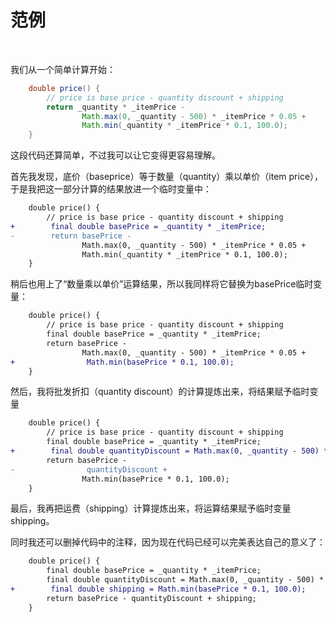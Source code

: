# 范例

<br>

我们从一个简单计算开始：

```java
    double price() {
        // price is base price - quantity discount + shipping
        return _quantity * _itemPrice -
                Math.max(0, _quantity - 500) * _itemPrice * 0.05 +
                Math.min(_quantity * _itemPrice * 0.1, 100.0);
    }
```

这段代码还算简单，不过我可以让它变得更容易理解。

首先我发现，底价（baseprice）等于数量（quantity）乘以单价（item price），于是我把这一部分计算的结果放进一个临时变量中：

```diff
    double price() {
        // price is base price - quantity discount + shipping
+        final double basePrice = _quantity * _itemPrice;
-        return basePrice -
                Math.max(0, _quantity - 500) * _itemPrice * 0.05 +
                Math.min(_quantity * _itemPrice * 0.1, 100.0);
    }
```

稍后也用上了“数量乘以单价”运算结果，所以我同样将它替换为basePrice临时变量：

```diff
    double price() {
        // price is base price - quantity discount + shipping
        final double basePrice = _quantity * _itemPrice;
        return basePrice -
                Math.max(0, _quantity - 500) * _itemPrice * 0.05 +
+                Math.min(basePrice * 0.1, 100.0);
    }
```

然后，我将批发折扣（quantity discount）的计算提炼出来，将结果赋予临时变量

```diff
    double price() {
        // price is base price - quantity discount + shipping
        final double basePrice = _quantity * _itemPrice;
+        final double quantityDiscount = Math.max(0, _quantity - 500) * _itemPrice * 0.05;
        return basePrice -
-                quantityDiscount +
                Math.min(basePrice * 0.1, 100.0);
    }
```

最后，我再把运费（shipping）计算提炼出来，将运算结果赋予临时变量shipping。

同时我还可以删掉代码中的注释，因为现在代码已经可以完美表达自己的意义了：

```diff
    double price() {
        final double basePrice = _quantity * _itemPrice;
        final double quantityDiscount = Math.max(0, _quantity - 500) * _itemPrice * 0.05;
+        final double shipping = Math.min(basePrice * 0.1, 100.0);
        return basePrice - quantityDiscount + shipping;
    }
```

<br>

